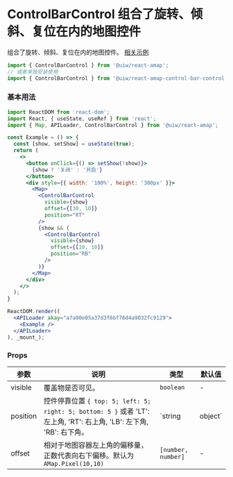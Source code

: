 ControlBarControl 组合了旋转、倾斜、复位在内的地图控件
===

组合了旋转、倾斜、复位在内的地图控件。 [相关示例](https://lbs.amap.com/api/jsapi-v2/example/map-componets/map-with-function-control/)

```jsx
import { ControlBarControl } from '@uiw/react-amap';
// 或者单独安装使用
import { ControlBarControl } from '@uiw/react-amap-control-bar-control';
```

### 基本用法

<!--rehype:bgWhite=true&codeSandbox=true-->
```jsx
import ReactDOM from 'react-dom';
import React, { useState, useRef } from 'react';
import { Map, APILoader, ControlBarControl } from '@uiw/react-amap';

const Example = () => {
  const [show, setShow] = useState(true);
  return (
    <>
      <button onClick={() => setShow(!show)}>
        {show ? '关闭' : '开启'}
      </button>
      <div style={{ width: '100%', height: '300px' }}>
        <Map>
          <ControlBarControl
            visible={show}
            offset={[30, 10]}
            position="RT"
          />
          {show && (
            <ControlBarControl
              visible={show}
              offset={[10, 10]}
              position="RB"
            />
          )}
        </Map>
      </div>
    </>
  );
}

ReactDOM.render((
  <APILoader akay="a7a90e05a37d3f6bf76d4a9032fc9129">
    <Example />
  </APILoader>
), _mount_);
```

### Props

| 参数 | 说明 | 类型 | 默认值 |
| ----- | ----- | ----- | ----- |
| visible | 覆盖物是否可见。 | `boolean` | - |
| position | 控件停靠位置 `{ top: 5; left: 5; right: 5; bottom: 5 }` 或者 'LT': 左上角, 'RT': 右上角, 'LB': 左下角, 'RB': 右下角。 | `string| object` | - |
| offset | 相对于地图容器左上角的偏移量，正数代表向右下偏移。默认为 `AMap.Pixel(10,10)` | `[number, number]` | - |
